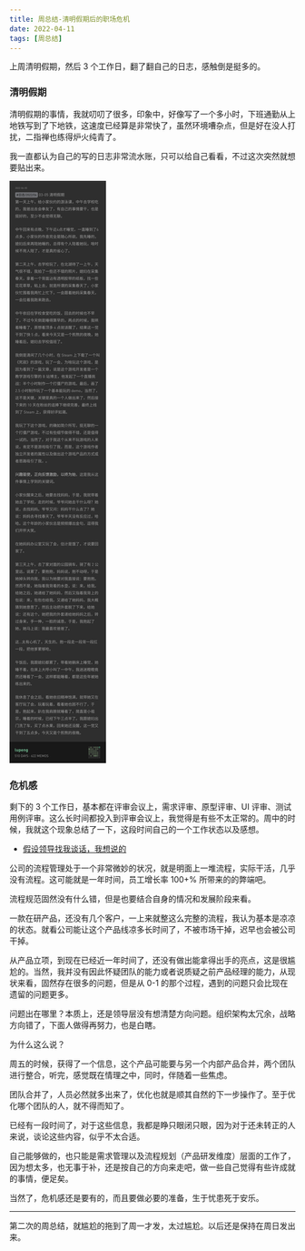 ```yaml
---
title: 周总结-清明假期后的职场危机
date: 2022-04-11
tags: [周总结]
---
```



上周清明假期，然后 3 个工作日，翻了翻自己的日志，感触倒是挺多的。

### 清明假期

清明假期的事情，我就叨叨了很多，印象中，好像写了一个多小时，下班通勤从上地铁写到了下地铁，这速度已经算是非常快了，虽然环境嘈杂点，但是好在没人打扰，二指禅也练得炉火纯青了。

我一直都认为自己的写的日志非常流水账，只可以给自己看看，不过这次突然就想要贴出来。

![](/image/2022-04-11-week-sumary/MjA1MDk5OTQ.jpg)

### 危机感
剩下的 3 个工作日，基本都在评审会议上，需求评审、原型评审、UI 评审、测试用例评审。这么长时间都投入到评审会议上，我觉得是有些不太正常的。周中的时候，我就这个现象总结了一下，这段时间自己的一个工作状态以及感想。

- [假设领导找我谈话，我想说的](https://mp.weixin.qq.com/s?__biz=MjM5MDQ4NjUwMg==&mid=2649198653&idx=1&sn=2ba435d6c6954344c51d74807731151e&chksm=be572ab48920a3a2fc81da1f18c04f41257eb20fba9c260f71fda752f1f557e285d3d3b09e6b#rd)

公司的流程管理处于一个非常微妙的状况，就是明面上一堆流程，实际干活，几乎没有流程。这可能就是一年时间，员工增长率 100+% 所带来的的弊端吧。

流程规范固然没有什么错，但是也要结合自身的情况和发展阶段来看。

一款在研产品，还没有几个客户，一上来就整这么完整的流程，我认为基本是凉凉的状态。就看公司能让这个产品线凉多长时间了，不被市场干掉，迟早也会被公司干掉。

从产品立项，到现在已经近一年时间了，还没有做出能拿得出手的亮点，这是很尴尬的。当然，我并没有因此怀疑团队的能力或者说质疑之前产品经理的能力，从现状来看，固然存在很多的问题，但是从 0-1 的那个过程，遇到的问题只会比现在遗留的问题更多。

问题出在哪里？本质上，还是领导层没有想清楚方向问题。组织架构太冗余，战略方向错了，下面人做得再努力，也是白瞎。

为什么这么说？

周五的时候，获得了一个信息，这个产品可能要与另一个内部产品合并，两个团队进行整合，听完，感觉既在情理之中，同时，伴随着一些焦虑。

团队合并了，人员必然就多出来了，优化也就是顺其自然的下一步操作了。至于优化哪个团队的人，就不得而知了。

已经有一段时间了，对于这些信息，我都是睁只眼闭只眼，因为对于还未转正的人来说，谈论这些内容，似乎不太合适。

自己能够做的，也只能是需求管理以及流程规划（产品研发维度）层面的工作了，因为想太多，也无事于补，还是按自己的方向来走吧，做一些自己觉得有些许成就的事情，便足矣。

当然了，危机感还是要有的，而且要做必要的准备，生于忧患死于安乐。

---

第二次的周总结，就尴尬的拖到了周一才发，太过尴尬。以后还是保持在周日发出来。
